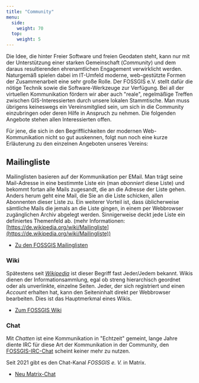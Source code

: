 ```yaml
---
title: "Community"
menu:
  side:
    weight: 70
  top:
    weight: 5
---
```


Die Idee, die hinter Freier Software und freien Geodaten steht, kann nur mit der Unterstützung einer starken Gemeinschaft (_Community_) und dem daraus resultierenden ehrenamtlichen Engagement verwirklicht werden. Naturgemäß spielen dabei im IT-Umfeld moderne, web-gestützte Formen der Zusammenarbeit eine sehr große Rolle. Der FOSSGIS e.V. stellt dafür die nötige Technik sowie die Software-Werkzeuge zur Verfügung. Bei all der virtuellen Kommunikation fördern wir aber auch "reale", regelmäßige Treffen zwischen GIS-Interessierten durch unsere lokalen Stammtische. Man muss übrigens keineswegs ein Vereinsmitglied sein, um sich in die Community einzubringen oder deren Hilfe in Anspruch zu nehmen. Die folgenden Angebote stehen allen Interessierten offen.

Für jene, die sich in den Begrifflichkeiten der modernen Web-Kommunikation nicht so gut auskennen, folgt nun noch eine kurze Erläuterung zu den einzelnen Angeboten unseres Vereins:

## Mailingliste

Mailinglisten basieren auf der Kommunikation per EMail. Man trägt seine Mail-Adresse in eine bestimmte Liste ein (man _abonniert_ diese Liste) und bekommt fortan alle Mails zugesandt, die an die Adresse der Liste gehen. Anders herum geht eine Mail, die Sie an die Liste schicken, allen Abonnenten dieser Liste zu. Ein weiterer Vorteil ist, dass üblicherweise sämtliche Mails die jemals an die Liste gingen, in einem per Webbrowser zugänglichen Archiv abgelegt werden. Sinnigerweise deckt jede Liste ein definiertes Themenfeld ab. (mehr Informationen: [https://de.wikipedia.org/wiki/Mailingliste](https://de.wikipedia.org/wiki/Mailingliste))

* [Zu den FOSSGIS Mailinglisten](/community/mailinglisten/)

### Wiki

Spätestens seit [_Wikipedia_](https://www.wikipedia.de) ist dieser Begriff fast Jeder/Jedem bekannt. Wikis dienen der Informationsammlung, egal ob streng hierarchisch geordnet oder als unverlinkte, einzelne Seiten. Jeder, der sich registriert und einen _Account_ erhalten hat, kann den Seiteninhalt direkt per Webbrowser bearbeiten. Dies ist das Hauptmerkmal eines Wikis.

* [Zum FOSSGIS Wiki](https://www.fossgis.de/wiki)

### Chat

Mit _Chatten_ ist eine Kommunikation in "Echtzeit" gemeint, lange Jahre diente IRC für diese Art der Kommunikation in der Community, den [FOSSGIS-IRC-Chat](/community/irc/) scheint keiner mehr zu nutzen.

Seit 2021 gibt es den Chat-Kanal _FOSSGIS e. V._ in Matrix. 

* [Neu Matrix-Chat](https://matrix.to/#/#fossgis:matrix.org)
